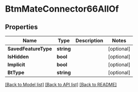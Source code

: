 # BtmMateConnector66AllOf

## Properties

Name | Type | Description | Notes
------------ | ------------- | ------------- | -------------
**SavedFeatureType** | **string** |  | [optional] 
**IsHidden** | **bool** |  | [optional] 
**Implicit** | **bool** |  | [optional] 
**BtType** | **string** |  | [optional] 

[[Back to Model list]](../README.md#documentation-for-models) [[Back to API list]](../README.md#documentation-for-api-endpoints) [[Back to README]](../README.md)


